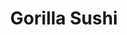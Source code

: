 ---
layout: place
title: "Gorilla Sushi"
permalink: /illinois/chicago/gorilla-sushi.html
stateAbbr: IL
stateName: Illinois
cityName: Chicago
seo:
  name: "Gorilla Sushi"
  type: Restaurant
  links: null
description: "Looking for sushi in Chicago, Illinois? Check out Gorilla Sushi for a delightful Japanese dining experience. Enjoy a variety of sushi and other dishes in a w..."
place_id: ChIJC_1WvBvMD4gR-FNe4aviLqE
photos:
  - name: >-
      places/ChIJC_1WvBvMD4gR-FNe4aviLqE/photos/AeeoHcJtjIPdn4PYVVu3lTra9xPmKia9XyPZ9gqYrFTARxJce-re4iTDfJlX8j14KL1MVXZi8IkHDBOWDp9VpcBlUKQRSWs3yQqhgsxKO8gtDKG4laDT1lijC7uWOnsq_RGhCDenoa74G7OEvlYfs5secIoU4zv-noTlZEYuao3AnGewP9v0rZfRE6YDMTG27eNml8KrDoPPqeDIZ43phi3KbVUuLM8LC0_OB1KjULnaKNiRTsuWDXFVNwMpil8GHr-LJTTDbvvD58xyRtKPPj1ylHdsaXh1VC3o1goQsOkwBIwxgWPSEwGLAryMzjooE16KBw3hayhbk5w1l08eFdIIzc60IQEWox2VbI7ivBvQkmRaAyFONL7BUF4TFPePTXIpXhhH0H5zq4rmZrOlGJ4aULQOhEkWRI3URbVy3amhwHBLkBA
    widthPx: 4048
    heightPx: 3036
    authorAttributions:
      - displayName: Joe Born
        uri: https://maps.google.com/maps/contrib/109479248113881283909
        photoUri: >-
          https://lh3.googleusercontent.com/a-/ALV-UjUgxV0NVUNOU1vd4hKFvl0K1VVNq4Kr1_ZMVjj_7XSA5n_DWGbXLw=s100-p-k-no-mo
    flagContentUri: >-
      https://www.google.com/local/imagery/report/?cb_client=maps_api_places.places_api&image_key=!1e10!2sCIHM0ogKEICAgICkiP2rngE&hl=en-US
    googleMapsUri: >-
      https://www.google.com/maps/place//data=!3m4!1e2!3m2!1sCIHM0ogKEICAgICkiP2rngE!2e10!4m2!3m1!1s0x880fcc1bbc56fd0b:0xa12ee2abe15e53f8
  - name: >-
      places/ChIJC_1WvBvMD4gR-FNe4aviLqE/photos/AeeoHcJFyWd-iASimszqFRH-uhD0mglbQhYAER8V1W8Rq2t0oWR0390tnh25cSs9dh7ybgooBFp4rAUsKMN7-7S2yT_96cdW9zCaKa0-sS9m-2f-R_Z6FQyQTslke2sbo6HniRgPEF-239t_g1h5EbrBatBWegAH-oZKABZg8YsMjFOmNon-UvGP5J4Mpkm3rv4tCLZF_AsHDXzAz5gYL0Q0ryPdRLzopQj9CZPiYjqk7FXgFRJEJ8ayTLAyPpmDHR5eVdAfomx8RV7_3MMbMHd8TFkdIqHg9JgTmQyKY_jEn9yhDw
    widthPx: 1212
    heightPx: 773
    authorAttributions:
      - displayName: Gorilla Sushi
        uri: https://maps.google.com/maps/contrib/114624372114486028656
        photoUri: >-
          https://lh3.googleusercontent.com/a/ACg8ocIQxABE3yuRS332O6JKy73HZjjPxiVFpWxcmReqE8Q_pu8N5A=s100-p-k-no-mo
    flagContentUri: >-
      https://www.google.com/local/imagery/report/?cb_client=maps_api_places.places_api&image_key=!1e10!2sAF1QipMjSRTm4LtZh5pr63SuxHxjDOwzCXs47IP2s41M&hl=en-US
    googleMapsUri: >-
      https://www.google.com/maps/place//data=!3m4!1e2!3m2!1sAF1QipMjSRTm4LtZh5pr63SuxHxjDOwzCXs47IP2s41M!2e10!4m2!3m1!1s0x880fcc1bbc56fd0b:0xa12ee2abe15e53f8
  - name: >-
      places/ChIJC_1WvBvMD4gR-FNe4aviLqE/photos/AeeoHcIvpKH0DlKcEvkJ0BtIadPLI4dK_jk_oEA-6ePIUnx_tf8vhRSf-QPZfy1JWBTITeOIAKw6oIZO5OXzmiDwy-YVXjYA-IOVAlXjLoO84MjDrEWTCHBf4VC-mJeyIyZzEYA_oSLDEjfkGoZiDEoXFHHuJHr3IXYXEIxU8fVLytsSiduVHCGItIF2RWxUsuVuaA43H57xHzTj0u4E2woRgFR5ddBW9LwHP-MRMZ_XL_StWCZM-yoCTxwcr7ErTzuYF3iC9fD62i3-yVYcwgJmn96w7NCX5S_FGW3fvog2xFV4kqNqqKrxCMF39ZGCiXf7F9w6n-bjxPO5S1xL5zg9GnZCpqujsgHF6JqBE4XWXzCyhQy67j3EaY0FUPOia9xfwAvqcQgrtVJYPYCyPjd4tw46hd8irtVt1QLu6QsU_SESbVE
    widthPx: 3024
    heightPx: 3024
    authorAttributions:
      - displayName: Taylor Nicole Worden
        uri: https://maps.google.com/maps/contrib/107972922493414255732
        photoUri: >-
          https://lh3.googleusercontent.com/a-/ALV-UjW-_Pe2hzCmpibL8-ojPX4mB2flvnQYnOCUdwL6OTcaYM0Bpkl6=s100-p-k-no-mo
    flagContentUri: >-
      https://www.google.com/local/imagery/report/?cb_client=maps_api_places.places_api&image_key=!1e10!2sCIHM0ogKEICAgMCIvqm0jgE&hl=en-US
    googleMapsUri: >-
      https://www.google.com/maps/place//data=!3m4!1e2!3m2!1sCIHM0ogKEICAgMCIvqm0jgE!2e10!4m2!3m1!1s0x880fcc1bbc56fd0b:0xa12ee2abe15e53f8
  - name: >-
      places/ChIJC_1WvBvMD4gR-FNe4aviLqE/photos/AeeoHcJW3cg9vNGSEv3iD3ie273Gd7Sk_I7y4UvC7FyNUXNmfBtTQAFjxHHxTQaI8nuJ_GOml9aWK3f12GdSwkww6G3aaaHUW8lA1qmdLe-n5p4t2VVChJRtaHtXTKRNdRYppd7XvIMkTqylCWmOs8lFNN1p6445WEZ7TfOo2u0ZOb2t9L06sn7DGNXSW1UYx9uX-TdOkj-S5XWiTVCj9dhY0dXhlzc7EDB6Xu_SvWIRTUUZuelTugmnfA5TRdf_FeU4qEB06t_Y1M-zVWshlZiQg78pSdH9fymBKzZG1qDBZ7YbZrNumX9bpzT0V0WHUAGEXOZxYieLvlf-5zrpWnSlDtnVy6Cr2ieTBAc6XrBhEI03qiT9_jGbSAGa57nK5gYU4VMBhWbza4AKIAH5mokfeSq1JRr6LrGGKnlWGWfe8NU
    widthPx: 3600
    heightPx: 4800
    authorAttributions:
      - displayName: zain ghani
        uri: https://maps.google.com/maps/contrib/113897206488010050320
        photoUri: >-
          https://lh3.googleusercontent.com/a/ACg8ocKuEgExblCbTV2eQx10igwJxWmbrb2XAvwXZmRw49qGIPjpXQ=s100-p-k-no-mo
    flagContentUri: >-
      https://www.google.com/local/imagery/report/?cb_client=maps_api_places.places_api&image_key=!1e10!2sCIHM0ogKEICAgIDf98bcCg&hl=en-US
    googleMapsUri: >-
      https://www.google.com/maps/place//data=!3m4!1e2!3m2!1sCIHM0ogKEICAgIDf98bcCg!2e10!4m2!3m1!1s0x880fcc1bbc56fd0b:0xa12ee2abe15e53f8
  - name: >-
      places/ChIJC_1WvBvMD4gR-FNe4aviLqE/photos/AeeoHcKdr5kJWc5nhOlh6n7wKVszJ0bJQAnGFR2osyRmkGeniRjG-gT35OI4mqz7pwEjzsXUAxx7hi0efZy3xYlhkGYjQRtbKBY6VHGXSEgeXtETnKOEAW-3ORjqzSeteeiShcXOO-9MSw-RiPUDn4oz6h2gJ-HAejKNccnYU8dD0KrinuLz_f5qZuG08-rlUt4EF-H7dalT-8uxs20WB2PhYaelu0U47F526zUHOEKirGzjqdEQC1mqsrJQEom5POvInHeEGsY4tV5vTi7ve8V7PCpBxGYoL3bfPFff4YNxzYz5sg_BPE5XFYW0iRKt0LqABArF3Hplpk2Y8vM19nnHgYlKKlrpfDdohoBdGzntgD6HYwkuBtu8f8waMJrvrRUxUAXqNU9E-RwnXWMwFwPqmxGY302lNp6sHipaKK92IYZZmkw
    widthPx: 2296
    heightPx: 4080
    authorAttributions:
      - displayName: Joe Serritella
        uri: https://maps.google.com/maps/contrib/108023184863126854550
        photoUri: >-
          https://lh3.googleusercontent.com/a/ACg8ocJgcjyVCssngdbgIcG5odiBruWfM21R2TnFiltjzkUDCREqDg=s100-p-k-no-mo
    flagContentUri: >-
      https://www.google.com/local/imagery/report/?cb_client=maps_api_places.places_api&image_key=!1e10!2sCIHM0ogKEICAgMDI5s6O0QE&hl=en-US
    googleMapsUri: >-
      https://www.google.com/maps/place//data=!3m4!1e2!3m2!1sCIHM0ogKEICAgMDI5s6O0QE!2e10!4m2!3m1!1s0x880fcc1bbc56fd0b:0xa12ee2abe15e53f8
  - name: >-
      places/ChIJC_1WvBvMD4gR-FNe4aviLqE/photos/AeeoHcKjo-zpkF_6zMBwL9XF4xvnRykTZfQrw1uMsLH0DhdLIqAfr1Fvsr8Y_J3kNQhmOyolOsFWD9rr8y_rzaYZ-T4fbBkJCl_4dg8H9BQiPsUKcnnb6PH2MO5bcczLu3rno1WqW3Z_UfM4hVFCfEy22YOREnEr0W92BoG3J9UaRJZtQJUOcvcWb5HBe6LDhrht2GXO_TwShVDvayGPzMn9b24PUtSJQk2520JjK9AzUss87O4MVWL-dO2JRc9C4s8e-fplaZJhOSaUsbmcgeAXSgz8_Usze9s8Oil8PAu9Do_EAxsTjRgcH1oPe9cqlLXsTWHv3oO8rrAXUTjX_lD3fv-zAkHwUArOIKJU5EWWiRC5ZmvJ7QMxoU5WnzLX4jTI60JUDQuHJXar3jmpeRd00BzBH2dtgQcWbNa6j1bS0t7V8NGq5Mn7hSY39d8Fou_S
    widthPx: 4000
    heightPx: 3000
    authorAttributions:
      - displayName: Tim Fichter
        uri: https://maps.google.com/maps/contrib/109931163264635906049
        photoUri: >-
          https://lh3.googleusercontent.com/a/ACg8ocJMXr_hBTmfw51c8EDd5eWr6u8s7SzGOI8MFG9qLHB8k1R2CQ=s100-p-k-no-mo
    flagContentUri: >-
      https://www.google.com/local/imagery/report/?cb_client=maps_api_places.places_api&image_key=!1e10!2sCIABIhAGbyfQlDrktmeyD_kAAqPZ&hl=en-US
    googleMapsUri: >-
      https://www.google.com/maps/place//data=!3m4!1e2!3m2!1sCIABIhAGbyfQlDrktmeyD_kAAqPZ!2e10!4m2!3m1!1s0x880fcc1bbc56fd0b:0xa12ee2abe15e53f8
  - name: >-
      places/ChIJC_1WvBvMD4gR-FNe4aviLqE/photos/AeeoHcIWKcKvK61U2oRC5GmUG6NNpJTMPvr2ysmW5di8KsE_hW8s2MLRm8BdEcbmJIfWs6jsPKbLu27WYqrcbJbyk_kGfKacn-0kEGLC4amwsQpXJidbIZJMWNlORTKfxGUI0D_9M7O6EXTHd9wWCkcJc_AF3b2SKQaq9HsKvF40cYWhBQAgNfVaWOrhu9VUrjYyJvJRJZ4XnHNxLi9nDHkiQCLS15H9hV-kKxMvqZ1olUsgb_Jy63Wt0RkDHX6KoMADF940bD_9M4t-8YAzgWWOo2xxQRpmuxLB9CXaM_7P-GbIwfR-gKMPQnFpJPins50DTEucuh-t3j0fWJMP_nMkF9vZJCMyxS_gB54EPKL62bw0-qAneCp4bu5Xtr9uuT3Xun1G2siM-rQjzkhnSARRAHLJKwX4OUqZcIfNlXDhh2HJhuI
    widthPx: 3024
    heightPx: 4032
    authorAttributions:
      - displayName: Julia Wu
        uri: https://maps.google.com/maps/contrib/116044498654323527000
        photoUri: >-
          https://lh3.googleusercontent.com/a/ACg8ocKMalnWVUJBBB1BKZT7fm7-Xk_gFyD0zujN7yWM83-bB4zyy4mU=s100-p-k-no-mo
    flagContentUri: >-
      https://www.google.com/local/imagery/report/?cb_client=maps_api_places.places_api&image_key=!1e10!2sCIHM0ogKEICAgIDDncad4AE&hl=en-US
    googleMapsUri: >-
      https://www.google.com/maps/place//data=!3m4!1e2!3m2!1sCIHM0ogKEICAgIDDncad4AE!2e10!4m2!3m1!1s0x880fcc1bbc56fd0b:0xa12ee2abe15e53f8
  - name: >-
      places/ChIJC_1WvBvMD4gR-FNe4aviLqE/photos/AeeoHcI5qAnP48_oSE_FlJqWYf0aZ09SqFyCQTVesZesq_MVYSGySIVXfqsq7e6GK0swoPNl4h9vPQifirZQhNAr53ta8QUPmPMTcdvAkgr5W4Gqxfxhio3-9yCMp_W3qAAi-sJU82LBt1_q_ovC645QR_R0N5JLaY6EDCz7jNeH-2ye96zQYD2IXS3tFMeQS19sk6uAbjQQ1vZuUjYawzYLcYgyQF8mJlZnRapsNC3EE7qidZIwbJTpHnDCXIq-j8Gn10BYlybUTNXcS-MhlP3dh36zJjcT5Tx-nW_g7Mr14-qy2a-4E5fYShJSimMESpCuiTJMTt0HaBAnOlZNkw7YJzCyd4A8epxg25K4TsXiaP0PHeD2kqzNVnbA6f2onsKLPsN96pQrxd1mKXno2eALZiqupOFsXgm50uugzvNv2FKuPRPe
    widthPx: 3024
    heightPx: 4032
    authorAttributions:
      - displayName: Elaine Vargas
        uri: https://maps.google.com/maps/contrib/115749064832996873127
        photoUri: >-
          https://lh3.googleusercontent.com/a/ACg8ocLqErfbjtB5KWfJCJjlW3dM7h4lk5PIWtt63FW_9iUAN2vIEA=s100-p-k-no-mo
    flagContentUri: >-
      https://www.google.com/local/imagery/report/?cb_client=maps_api_places.places_api&image_key=!1e10!2sCIHM0ogKEICAgIDf59nRtgE&hl=en-US
    googleMapsUri: >-
      https://www.google.com/maps/place//data=!3m4!1e2!3m2!1sCIHM0ogKEICAgIDf59nRtgE!2e10!4m2!3m1!1s0x880fcc1bbc56fd0b:0xa12ee2abe15e53f8
  - name: >-
      places/ChIJC_1WvBvMD4gR-FNe4aviLqE/photos/AeeoHcKs4mCtYt7FJhya1R4r6RuWQcJnu9IwAB3NhYrGuunVQxjehSXHpR6h2Lkaxy9g7pyLuPWqvrWcmCMk5OvBYNIOO_HpbbXiOk1mauexTGQxuaj_nlWlT_kNXtTLyckwUmS4SrCT96i7YhfBAC9QIyV3O5jGVg90dC0vAhcITeJHIMLLXbZ5zuN_4LXq705Ae-RrhY9c3DMUsYTsuRXnZ4t5PTTgQixpmYAEU-j5wRzhgR6rXrU6_Qj5LSbbqOz_TEf5IXcNalkqC8mx15GvMBNeIR4A8T1wGQYcOkmcbwGGaOkymYBNeIR_Byg9XHn118fSSCnNdZsyfwa3BPXayjqeb3WKL70hbkr3vPx8gDkk2ilSF65DlxiSYxt5qeWbpqKx-mSitUu5vpRcc6IQScE2jbfGrvXdFuSPxeJh3cWySLc
    widthPx: 3024
    heightPx: 4032
    authorAttributions:
      - displayName: Sharon Heu
        uri: https://maps.google.com/maps/contrib/109432526879228333727
        photoUri: >-
          https://lh3.googleusercontent.com/a-/ALV-UjWTSgCp9bem-eePf-yk54l5ePo7qIcNpwpfwWkJRHSAWinkaG0C=s100-p-k-no-mo
    flagContentUri: >-
      https://www.google.com/local/imagery/report/?cb_client=maps_api_places.places_api&image_key=!1e10!2sCIHM0ogKEICAgICPrauapQE&hl=en-US
    googleMapsUri: >-
      https://www.google.com/maps/place//data=!3m4!1e2!3m2!1sCIHM0ogKEICAgICPrauapQE!2e10!4m2!3m1!1s0x880fcc1bbc56fd0b:0xa12ee2abe15e53f8
  - name: >-
      places/ChIJC_1WvBvMD4gR-FNe4aviLqE/photos/AeeoHcKWzMFmRkiDP-vpziPF_QFX-NYqDrIcOiXEpCvWjFr_pF0R-rlheSfCDM-q0YbPlyrBd1SrG7TAsbX2cr6riVSdxG7RLu7zQOwEh4SpV4gzA4N1UWOwNYRmvsOkVT-aufeckoswcLxhGaSpXcOwijogpUWu4emnQ_QHp41pagFxYa5NWxATo_8l8VdddeDWaFDTuGZf7DJkFoGWGSO1aLcZutcOqvz3ZzS8B2RH2AK14SHIWKlfymODiXfk00ofcFCu0-cF_dFJGq9AjRAKKs6bVcaqYl1vFxMN1NDYGjBAX6ntDJ7uu5YObPyTnv9_PNMJ9fsScSs2pTK7f4xKzAbBMwDhKXwL1os3elx6pRxcu8ARhcfsVGlLrL44658W5d9F9wFrkn3bqyHHPV9pG-iMxwbcn8xQJ0Xnx6eMSdaotH21
    widthPx: 4032
    heightPx: 3024
    authorAttributions:
      - displayName: Roberto Farias
        uri: https://maps.google.com/maps/contrib/106986836928084944345
        photoUri: >-
          https://lh3.googleusercontent.com/a-/ALV-UjXycJ5fV53CAJ7GubvU2tp0Ion0uFHn3zLL2qWplj8Gncw6xfIR=s100-p-k-no-mo
    flagContentUri: >-
      https://www.google.com/local/imagery/report/?cb_client=maps_api_places.places_api&image_key=!1e10!2sCIHM0ogKEICAgICB8bq5uAE&hl=en-US
    googleMapsUri: >-
      https://www.google.com/maps/place//data=!3m4!1e2!3m2!1sCIHM0ogKEICAgICB8bq5uAE!2e10!4m2!3m1!1s0x880fcc1bbc56fd0b:0xa12ee2abe15e53f8
address: '4945 N Milwaukee Ave #2, Chicago, IL 60630, USA'
street: '4945 N Milwaukee Ave #2'
city: Chicago
state: IL
zip: '60630'
country: USA
neighborhood: Jefferson Park
latitude: '41.970868'
longitude: '-87.763202'
accessibility_options:
  wheelchairAccessibleEntrance: true
  wheelchairAccessibleRestroom: true
  wheelchairAccessibleSeating: true
business_status: OPERATIONAL
name: Gorilla Sushi
google_maps_links:
  directionsUri: >-
    https://www.google.com/maps/dir//''/data=!4m7!4m6!1m1!4e2!1m2!1m1!1s0x880fcc1bbc56fd0b:0xa12ee2abe15e53f8!3e0
  placeUri: https://maps.google.com/?cid=11614469716883428344
  writeAReviewUri: >-
    https://www.google.com/maps/place//data=!4m3!3m2!1s0x880fcc1bbc56fd0b:0xa12ee2abe15e53f8!12e1
  reviewsUri: >-
    https://www.google.com/maps/place//data=!4m4!3m3!1s0x880fcc1bbc56fd0b:0xa12ee2abe15e53f8!9m1!1b1
  photosUri: >-
    https://www.google.com/maps/place//data=!4m3!3m2!1s0x880fcc1bbc56fd0b:0xa12ee2abe15e53f8!10e5
primary_type: Sushi Restaurant
opening_hours:
  regular: null
  current: null
secondary_opening_hours:
  regular:
    weekdayDescriptions: null
    type: null
  current:
    weekdayDescriptions: null
    type: null
phone: null
price_level: null
price_range: null
rating: null
rating_count: 0
website: null
reviews: null
parking_options: null
payment_options: null
allow_dogs: null
curbside_pickup: null
delivery: null
dine_in: null
good_for_children: null
good_for_groups: null
good_for_sports: null
live_music: null
menu_for_children: null
outdoor_seating: null
reservable: null
restroom: null
serves_beer: null
serves_breakfast: null
serves_brunch: null
serves_cocktails: null
serves_coffee: null
serves_dinner: null
serves_dessert: null
serves_lunch: null
serves_vegetarian_food: null
serves_wine: null
takeout: null
summary: null

---